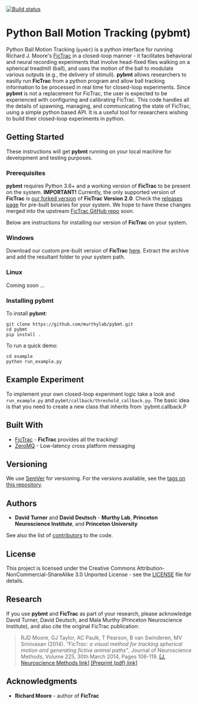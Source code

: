 [![Build status](https://ci.appveyor.com/api/projects/status/abxwkv2tfxcnoepc?svg=true)](https://ci.appveyor.com/project/davidt0x/pybmt)

# Python Ball Motion Tracking (**pybmt**)

Python Ball Motion Tracking (`pymbt`) is a python interface for running Richard J. Moore's [FicTrac](https://github.com/rjdmoore/fictrac) in a closed-loop manner - it facilitates behavioral and neural recording experiments that involve head-fixed flies walking on a spherical treadmill (ball), and uses the motion of the ball to modulate various outputs (e.g., the delivery of stimuli). **pybmt** allows researchers to easilly run **FicTrac** from a python program and allow ball tracking information to be processed in real time for closed-loop experiments. Since **pybmt** is not a replacement for FicTrac, the user is expected to be experienced with configuring and calibrating FicTrac. This code handles all the details of spawning, managing, and communicating the state of FicTrac, using a simple python based API. It is a useful tool for researchers wishing to build their closed-loop experiments in python.

## Getting Started

These instructions will get **pybmt** running on your local machine for development and testing purposes. 

### Prerequisites

**pybmt** requires Python 3.6+ and a working version of **FicTrac** to be present on the system. __IMPORTANT!__ Currently, the only supported version of **FicTrac** is [our forked version](https://github.com/murthylab/fictrac/tree/control_features) of **FicTrac Version 2.0**. Check the [releases page](https://github.com/murthylab/fictrac/releases/tag/v2.0.2-alpha) for pre-built binaries for your system. We hope to have these changes merged into the upstream [FicTrac GitHub repo](https://github.com/rjdmoore/fictrac) soon. 

Below are instructions for installing our version of **FicTrac** on your system.

### Windows

Download our custom pre-built version of **FicTrac** [here](https://github.com/murthylab/fictrac/releases/download/v2.1.0-alpha/fictrac_v2.1.0_control_features_x64_windows.zip). Extract the archive and add the resultant folder to your system path. 

### Linux

Coming soon ...

### Installing **pybmt**

To install **pybmt**:

```
git clone https://github.com/murthylab/pybmt.git
cd pybmt
pip install .
```

To run a quick demo:

```
cd example
python run_example.py
```

## Example Experiment

To implement your own closed-loop experiment logic take a look and `run_example.py` and `pybmt/callback/threshold_callback.py`. The basic idea is that you need to create a new class that inherits from `pybmt.callback.P 

## Built With

* [FicTrac](https://github.com/rjdmoore/fictrac) - **FicTrac** provides all the tracking!
* [ZeroMQ](http://www.zeromq.org/) - Low-latency cross platform messaging  

## Versioning

We use [SemVer](http://semver.org/) for versioning. For the versions available, see the [tags on this repository](https://github.com/murthylab/pybmt/tags). 

## Authors

* **David Turner** and **David Deutsch** - __Murthy Lab__, __Princeton Neuroscience Institute__, and __Princeton University__ 

See also the list of [contributors](https://github.com/murthylab/pybmt/contributors) to the code.

## License

This project is licensed under the Creative Commons Attribution-NonCommercial-ShareAlike 3.0 Unported License - see the [LICENSE](LICENSE) file for details.

## Research

If you use **pybmt** and **FicTrac** as part of your research, please acknowledge David Turner, David Deutsch, and Mala Murthy (Princeton Neuroscience Institute), and also cite the original FicTrac publication:

> RJD Moore, GJ Taylor, AC Paulk, T Pearson, B van Swinderen, MV Srinivasan (2014). *"FicTrac: a visual method for tracking spherical motion and generating fictive animal paths"*, Journal of Neuroscience Methods, Volume 225, 30th March 2014, Pages 106-119. [[J. Neuroscience Methods link]](https://doi.org/10.1016/j.jneumeth.2014.01.010) [[Preprint (pdf) link]](https://www.dropbox.com/s/sw6qcmphk417bgi/2014-Moore_etal-JNM_preprint-FicTrac.pdf?dl=0)

## Acknowledgments

* **Richard Moore** - author of **FicTrac**
